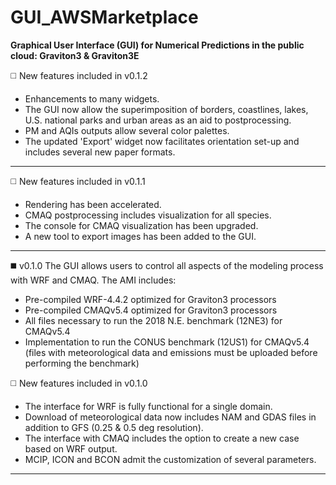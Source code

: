 # GUI_AWSMarketplace

**Graphical User Interface (GUI) for Numerical Predictions in the public cloud: Graviton3 & Graviton3E**

:white_medium_square: New features included in v0.1.2
+ Enhancements to many widgets.
+ The GUI now allow the superimposition of borders, coastlines, lakes, U.S. national parks and urban areas as an aid to postprocessing.
+ PM and AQIs outputs allow several color palettes.
+ The updated 'Export' widget now facilitates orientation set-up and includes several new paper formats.
___________________________________________________________________________________________________________________________________________
:white_medium_square: New features included in v0.1.1
+ Rendering has been accelerated.
+ CMAQ postprocessing includes visualization for all species.
+ The console for CMAQ visualization has been upgraded.
+ A new tool to export images has been added to the GUI.
___________________________________________________________________________________________________________________________________________
:black_medium_square: v0.1.0
The GUI allows users to control all aspects of the modeling process with WRF and CMAQ.
The AMI includes:
+ Pre-compiled WRF-4.4.2 optimized for Graviton3 processors  
+ Pre-compiled CMAQv5.4 optimized for Graviton3 processors  
+ All files necessary to run the 2018 N.E. benchmark (12NE3) for CMAQv5.4
+ Implementation to run the CONUS benchmark (12US1) for CMAQv5.4 (files with meteorological data and emissions must be uploaded before performing the benchmark)

:white_medium_square: New features included in v0.1.0
+ The interface for WRF is fully functional for a single domain.
+ Download of meteorological data now includes NAM and GDAS files in addition to GFS (0.25 & 0.5 deg resolution).
+ The interface with CMAQ includes the option to create a new case based on WRF output.
+ MCIP, ICON and BCON admit the customization of several parameters.

___________________________________________________________________________________________________________________________________________

